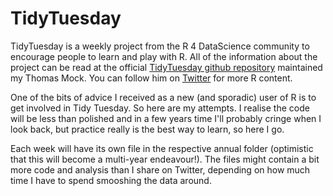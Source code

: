 # TidyTuesday
TidyTuesday is a weekly project from the R 4 DataScience community to encourage people to learn and play with R. All of the information about the project can be read at the official [TidyTuesday github repository](https://github.com/rfordatascience/tidytuesday) maintained my Thomas Mock. You can follow him on [Twitter](https://twitter.com/thomas_mock) for more R content.

One of the bits of advice I received as a new (and sporadic) user of R is to get involved in Tidy Tuesday. So here are my attempts. I realise the code will be less than polished and in a few years time I'll probably cringe when I look back, but practice really is the best way to learn, so here I go.

Each week will have its own file in the respective annual folder (optimistic that this will become a multi-year endeavour!). The files might contain a bit more code and analysis than I share on Twitter, depending on how much time I have to spend smooshing the data around.
